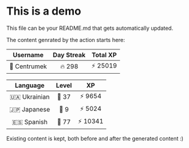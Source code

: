 # This is a demo

This file can be your README.md that gets automatically updated.

The content genrated by the action starts here:

<!--START_SECTION:duolingoStats-->
<!-- Automatically generated with https://github.com/centrumek/duolingo-readme-stats-->

| Username | Day Streak | Total XP |
|:---:|:---:|:---:|
| 👤 Centrumek | 🔥 298 | ⚡ 25019 |

| Language | Level | XP |
|:---:|:---:|:---:|
| 🇺🇦 Ukrainian | 👑 37 | ⚡ 9654 |
| 🇯🇵 Japanese | 👑 9 | ⚡ 5024 |
| 🇪🇸 Spanish | 👑 77 | ⚡ 10341 |

<!--END_SECTION:duolingoStats-->

Existing content is kept, both before and after the generated content :)